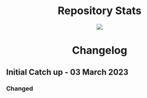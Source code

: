 <h1 align="center" id="heading">Repository Stats</h1>

<p align="center">
  <a href="https://iThieler.github.io/Cloud/">
    <img src="https://github-readme-stats.vercel.app/api/pin?username=iThieler&repo=Cloud&theme=dark" />
  </a>
</p>

<h1 align="center" id="heading">Changelog</h1>

## Initial Catch up - 03 March 2023
 
### Changed
